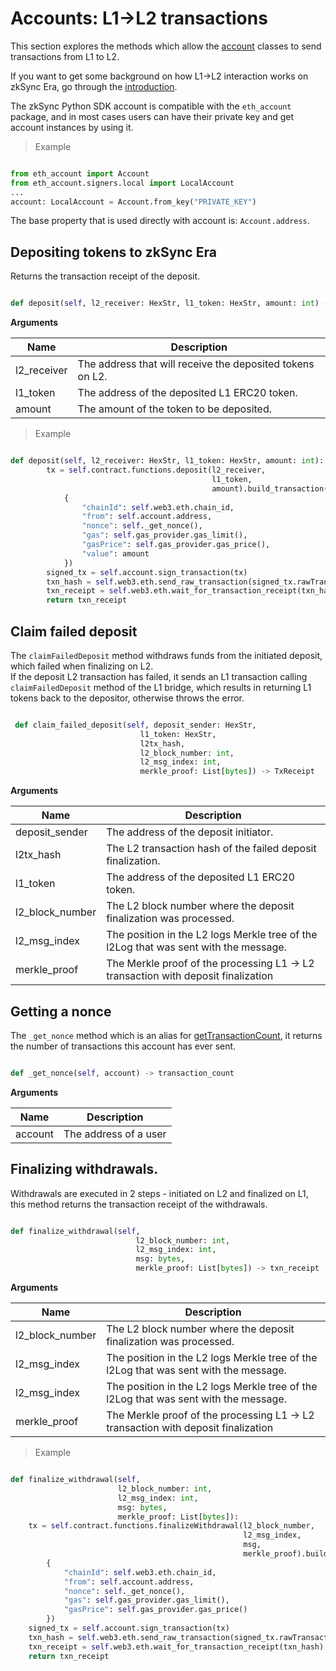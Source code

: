 # Accounts: L1->L2 transactions

This section explores the methods which allow the [account](./accounts.md) classes to send transactions from L1 to L2.

If you want to get some background on how L1->L2 interaction works on zkSync Era, go through the [introduction](../../reference/concepts/l1-l2-interop.md).

The zkSync Python SDK account is compatible with the `eth_account` package, and in most cases users can have their private key and get account instances by using it.

> Example

```python

from eth_account import Account
from eth_account.signers.local import LocalAccount
...
account: LocalAccount = Account.from_key("PRIVATE_KEY")

```

The base property that is used directly with account is: `Account.address`.

## Depositing tokens to zkSync Era

Returns the transaction receipt of the deposit.

```py

def deposit(self, l2_receiver: HexStr, l1_token: HexStr, amount: int) -> txn_receipt

```

**Arguments**

| Name        | Description                                               |
| ----------- | --------------------------------------------------------- |
| l2_receiver | The address that will receive the deposited tokens on L2. |
| l1_token    | The address of the deposited L1 ERC20 token.              |
| amount      | The amount of the token to be deposited.                  |

> Example

```py

def deposit(self, l2_receiver: HexStr, l1_token: HexStr, amount: int):
        tx = self.contract.functions.deposit(l2_receiver,
                                             l1_token,
                                             amount).build_transaction(
            {
                "chainId": self.web3.eth.chain_id,
                "from": self.account.address,
                "nonce": self._get_nonce(),
                "gas": self.gas_provider.gas_limit(),
                "gasPrice": self.gas_provider.gas_price(),
                "value": amount
            })
        signed_tx = self.account.sign_transaction(tx)
        txn_hash = self.web3.eth.send_raw_transaction(signed_tx.rawTransaction)
        txn_receipt = self.web3.eth.wait_for_transaction_receipt(txn_hash)
        return txn_receipt

```

## Claim failed deposit

The `claimFailedDeposit` method withdraws funds from the initiated deposit, which failed when finalizing on L2.  
If the deposit L2 transaction has failed, it sends an L1 transaction calling `claimFailedDeposit` method of the L1 bridge, which results in returning L1 tokens back to the depositor, otherwise throws the error.

```py

 def claim_failed_deposit(self, deposit_sender: HexStr,
                             l1_token: HexStr,
                             l2tx_hash,
                             l2_block_number: int,
                             l2_msg_index: int,
                             merkle_proof: List[bytes]) -> TxReceipt

```

**Arguments**

| Name            | Description                                                                          |
| --------------- | ------------------------------------------------------------------------------------ |
| deposit_sender  | The address of the deposit initiator.                                                |
| l2tx_hash       | The L2 transaction hash of the failed deposit finalization.                          |
| l1_token        | The address of the deposited L1 ERC20 token.                                         |
| l2_block_number | The L2 block number where the deposit finalization was processed.                    |
| l2_msg_index    | The position in the L2 logs Merkle tree of the l2Log that was sent with the message. |
| merkle_proof    | The Merkle proof of the processing L1 -> L2 transaction with deposit finalization    |

## Getting a nonce

The `_get_nonce` method which is an alias for [getTransactionCount](https://web3py.readthedocs.io/en/v5/web3.eth.html?highlight=web3.eth.get_transaction_count#web3.eth.Eth.get_transaction_count), it returns the number of transactions this account has ever sent.

```py

def _get_nonce(self, account) -> transaction_count

```

**Arguments**

| Name    | Description           |
| ------- | --------------------- |
| account | The address of a user |

## Finalizing withdrawals.

Withdrawals are executed in 2 steps - initiated on L2 and finalized on L1, this method returns the transaction receipt of the withdrawals.

```py

def finalize_withdrawal(self,
                            l2_block_number: int,
                            l2_msg_index: int,
                            msg: bytes,
                            merkle_proof: List[bytes]) -> txn_receipt

```

**Arguments**

| Name            | Description                                                                          |
| --------------- | ------------------------------------------------------------------------------------ |
| l2_block_number | The L2 block number where the deposit finalization was processed.                    |
| l2_msg_index    | The position in the L2 logs Merkle tree of the l2Log that was sent with the message. |
| l2_msg_index    | The position in the L2 logs Merkle tree of the l2Log that was sent with the message. |
| merkle_proof    | The Merkle proof of the processing L1 -> L2 transaction with deposit finalization    |

> Example

```py

def finalize_withdrawal(self,
                        l2_block_number: int,
                        l2_msg_index: int,
                        msg: bytes,
                        merkle_proof: List[bytes]):
    tx = self.contract.functions.finalizeWithdrawal(l2_block_number,
                                                    l2_msg_index,
                                                    msg,
                                                    merkle_proof).build_transaction(
        {
            "chainId": self.web3.eth.chain_id,
            "from": self.account.address,
            "nonce": self._get_nonce(),
            "gas": self.gas_provider.gas_limit(),
            "gasPrice": self.gas_provider.gas_price()
        })
    signed_tx = self.account.sign_transaction(tx)
    txn_hash = self.web3.eth.send_raw_transaction(signed_tx.rawTransaction)
    txn_receipt = self.web3.eth.wait_for_transaction_receipt(txn_hash)
    return txn_receipt

```
